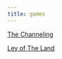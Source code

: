 ```yaml
---
title: games
---
```


[The Channeling](./the_channeling)

[Ley of The Land](./ley_of_the_land)

